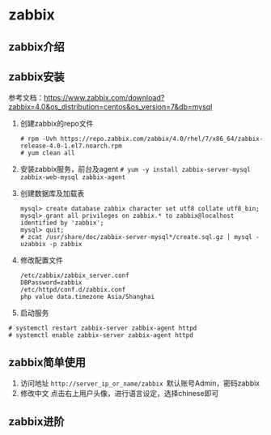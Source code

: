 # zabbix
## zabbix介绍

## zabbix安装
参考文档：https://www.zabbix.com/download?zabbix=4.0&os_distribution=centos&os_version=7&db=mysql
1. 创建zabbix的repo文件

    ```
    # rpm -Uvh https://repo.zabbix.com/zabbix/4.0/rhel/7/x86_64/zabbix-release-4.0-1.el7.noarch.rpm
    # yum clean all
    ```

1. 安装zabbix服务，前台及agent
`# yum -y install zabbix-server-mysql zabbix-web-mysql zabbix-agent`

1. 创建数据库及加载表
    ```
    mysql> create database zabbix character set utf8 collate utf8_bin;
    mysql> grant all privileges on zabbix.* to zabbix@localhost identified by 'zabbix';
    mysql> quit;
    # zcat /usr/share/doc/zabbix-server-mysql*/create.sql.gz | mysql -uzabbix -p zabbix
    ```
1. 修改配置文件
    ```
    /etc/zabbix/zabbix_server.conf
    DBPassword=zabbix
    /etc/httpd/conf.d/zabbix.conf
    php value data.timezone Asia/Shanghai

    ```
1. 启动服务
```
# systemctl restart zabbix-server zabbix-agent httpd
# systemctl enable zabbix-server zabbix-agent httpd
```

## zabbix简单使用
1. 访问地址
`http://server_ip_or_name/zabbix `默认账号Admin，密码zabbix
1. 修改中文
    点击右上用户头像，进行语言设定，选择chinese即可


## zabbix进阶
